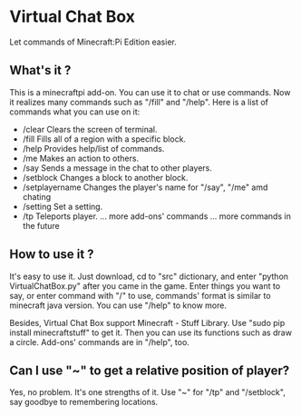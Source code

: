 # Virtual Chat Box
Let commands of Minecraft:Pi Edition easier.

## What's it ?
  This is a minecraftpi add-on. You can use it to chat or use commands. Now it realizes many commands such as "/fill" and "/help". Here is a list of commands what you can use on it: 
 - /clear           Clears the screen of terminal.
 - /fill            Fills all of a region with a specific block.
 - /help            Provides help/list of commands.
 - /me              Makes an action to others.
 - /say             Sends a message in the chat to other players.
 - /setblock        Changes a block to another block.
 - /setplayername   Changes the player's name for "/say", "/me" amd chating
 - /setting         Set a setting.
 - /tp              Teleports player.
... more add-ons' commands
... more commands in the future

## How to use it ?
  It's easy to use it. Just download, cd to "src" dictionary, and enter "python VirtualChatBox.py" after you came in the game. Enter things you want to say, or enter command with "/" to use, commands' format is similar to minecraft java version. You can use "/help" to know more.

Besides, Virtual Chat Box support Minecraft - Stuff Library. Use "sudo pip install minecraftstuff" to get it. Then you can use its functions such as draw a circle. Add-ons' commands are in "/help", too.

## Can I use "~" to get a relative position of player?
  Yes, no problem. It's one strengths of it. Use "~" for "/tp" and "/setblock", say goodbye to remembering locations.